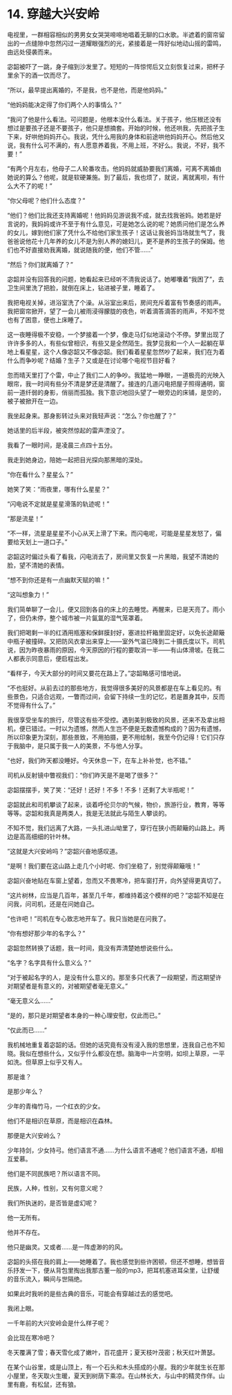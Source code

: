 # 14. 穿越大兴安岭

电视里，一群相容相似的男男女女哭哭啼啼地唱着无聊的口水歌。半遮着的窗帘留出的一点缝隙中忽然闪过一道耀眼强烈的光，紧接着是一阵好似地动山摇的雷鸣，由远处侵袭而来。

宓韶被吓了一跳，身子缩到沙发里了。短短的一阵惊愕后又立刻恢复过来，把杯子里余下的酒一饮而尽了。

“所以，最早提出离婚的，不是我，也不是他，而是他妈妈。”

“他妈妈能决定得了你们两个人的事情么？”

“我问了他是什么看法。可问题是，他根本没什么看法。关于孩子，他压根还没有想过是要孩子还是不要孩子，他只是想摘套。开始的时候，他还哄我，先把孩子生下来，好哄他妈妈开心。我说，凭什么用我的身体和前途哄他妈妈开心。然后他又说，我有什么可不满的，有人愿意养着我，不用上班，不好么。我说，不好，我不要！”

“有两个月左右，他母子二人轮番攻击。他妈妈就威胁要我们离婚，可离不离婚由她说的算么？他呢，就是软硬兼施。到了最后，我也烦了，就说，离就离呗，有什么大不了的呢！”

“你父母呢？他们什么态度？”

“他们？他们比我还支持离婚呢！他妈妈见游说我不成，就去找我爸妈。她若是好言说的，我妈妈或许不至于有什么意见，可是她怎么说的呢？她质问他们是怎么养的女儿，嫁到他们家了凭什么不给他们家生孩子！这话让我爸妈当场就生气了，我爸爸说他花十几年养的女儿不是为别人养的媳妇儿，更不是养的生孩子的保姆。他们也不好直接劝我离婚，就说随我的便，他们不管……”

“然后？你们就离婚了？”

宓韶并没有回答我的问题，她看起来已经听不清我说话了。她嘟囔着“我困了”，去卫生间里洗了把脸，就倒在床上，钻进被子里，睡着了。

我把电视关掉，进浴室洗了个澡。从浴室出来后，房间充斥着富有节奏感的雨声。我把窗帘掀开，望了一会儿被雨浸得朦胧的夜色，听着滴答滴答的雨声，不知不觉也有了困意，便也上床睡了。

这一夜睡得极不安稳，一个梦接着一个梦，像走马灯似地滚动个不停。梦里出现了许许多多的人，有些似曾相识，有些又是全然陌生。我梦见我和一个人一起躺在草地上看星星，这个人像宓韶又不像宓韶。我们看着星星忽然吵了起来，我们在为着什么而争吵呢？结婚？生子？又或是在讨论哪个电视节目好看？

忽而晴天里打了个雷，中止了我们二人的争吵。我猛地一睁眼，一道极亮的光映入眼帘，我一时间有些分不清是梦还是清醒了。接连的几道闪电把屋子照得通明，窗前一道纤弱的身影，俏丽而孤独。我下意识地回头望了一眼旁边的床铺，是空的，被子被掀开在一边。

我坐起身来。那身影转过头来对我轻声说：“怎么？你也醒了？”

她话里的后半段，被突然惊起的雷声湮没了。

我看了一眼时间，是凌晨三点四十五分。

我走到她身边，陪她一起把目光探向那黑暗的深处。

“你在看什么？星星么？”

她笑了笑：“雨夜里，哪有什么星星？”

“闪电说不定就是星星滑落的轨迹呢！”

“那是流星！”

“不一样，流星是星星不小心从天上滑了下来。而闪电呢，可能是星星发怒了，偏要给天划上一道口子。”

宓韶这时偏过头看了看我，闪电消去了，房间里又恢复一片黑暗，我望不清她的脸，望不清她的表情。

“想不到你还是有一点幽默天赋的嘛！”

“这叫想象力！”

我们简单聊了一会儿，便又回到各自的床上的去睡觉。再醒来，已是天亮了。雨小了，但仍未停，整个城市被一片氤氲的湿气笼罩着。

我们把喝剩一半的红酒用瓶塞和保鲜膜封好，塞进拉杆箱里固定好，以免长途颠簸中瓶子被撞碎。又把防风衣拿出来穿上——室外气温已降到二十摄氏度以下。司机说，因为昨夜暴雨的原因，今天原因的行程的要取消一半——有山体滑坡。在我二人都表示同意后，便启程出发。

“看样子，今天大部分的时间又要花在路上了。”宓韶略感可惜地说。

“不也挺好。从前去过的那些地方，我觉得很多美好的风景都是在车上看见的。有些景色，只适合远观，一瞥而过间，会留下持续一生的记忆，若是置身其中，反而不觉得有什么了。”

我很享受坐车的旅行，尽管这有些不受控。遇到美到极致的风景，还来不及拿出相机，便已错过。一时以为遗憾，然而人生岂不便是无数遗憾构成的？因为有遗憾，所以印象更为深刻，那些景致，不用拍摄，更不用绘制，我至今仍记得！它们只存于我脑中，是只属于我一人的美景，不与他人分享。

“也好，我们昨天都没睡好。今天休息一下，在车上补补觉，也不错。”

司机从反射镜中瞥视我们：“你们昨天是不是喝了很多？”

宓韶摆摆手，笑了笑：“还好！还好！不多！不多！还剩了大半瓶呢！”

宓韶就此和司机攀谈了起来，谈着呼伦贝尔的气候，物价，旅游行业，教育，等等等等。宓韶和我真是两类人，我是无法就此与陌生人攀谈的。

不知不觉，我们远离了大路，一头扎进山坳里了，穿行在狭小而颠簸的山路上。两边是高高细细的针叶林。

”这就是大兴安岭吗？”宓韶兴奋地感叹道。

“是啊！我们要在这山路上走几个小时呢、你们坐稳了，别觉得颠簸哦！”

宓韶兴奋地贴在车窗上望着，忽而又不畏寒冷，把车窗打开，向外望得更真切了。

“这片树林，应当是几百年，甚至几千年，都维持着这个模样的吧？”宓韶不知是在问我，问司机，还是在问她自己。

“也许吧！”司机在专心致志地开车了。我只当她是在问我了。

“你有想好那少年的名字么？”

宓韶忽然转换了话题，我一时间，竟没有弄清楚她想说些什么。

“名字？名字具有什么意义么？”

“对于被起名字的人，是没有什么意义的。那至多只代表了一段期望，而这期望许对期望者是有意义的，对被期望者毫无意义。”

“毫无意义么……”

“是的，那只是对期望者本身的一种心理安慰，仅此而已。”

 “仅此而已……”

我机械地重复着宓韶的话。但她的话究竟有没有浸入我的思想里，连我自己也不知晓。我似在想些什么，又似乎什么都没在想。脑海中一片空明，如坝上草原，一平如洗。但草原上似乎又有人。

那是谁？

是那少年么？

少年的青梅竹马，一个红衣的少女。

他们不是相识在草原，而是相识在森林。

那便是大兴安岭么？

少年持剑，少女持弓。他们语言不通……为什么语言不通呢？他们语言不通，却相互爱慕。

他们是不同民族吧？所以语言不同。

民族，人种，性别，又有何意义呢？

我们所执迷的，是否皆是虚幻呢？

他一无所有。

他并不存在。

他只是幽灵。又或者……是一阵虚渺的的风。

宓韶的头搭在我的肩上——她睡着了。我也感觉到些许困顿，但还不想睡，想皆音乐抒发一下，便从背包里掏出我那古董一般的mp3，把耳机塞进耳朵里，让舒缓的音乐流入，瞬间与世隔绝。

如果此时我听的是些古典的音乐，可能会有穿越过去的感觉吧。

我闭上眼。

一千年前的大兴安岭会是什么样子呢？

会比现在寒冷吧？

冬天覆满了雪；春天雪化成了嫩叶，百花盛开；夏天枝叶茂密；秋天红叶萧瑟。

在某个山谷里，或是山顶上，有一个石头和木头搭成的小屋。我的少年就生长在那小屋里，冬天取火生暖，夏天到树荫下乘凉。在山林长大，与山中的精灵作伴。山里有鹿，有松鼠，还有狼。

